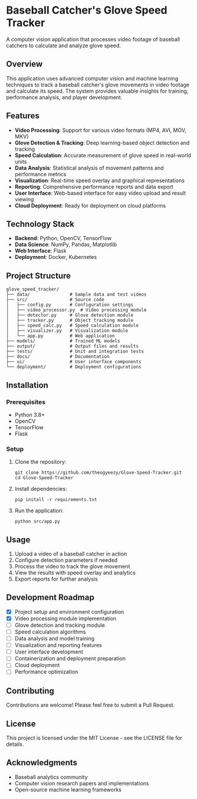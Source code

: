 # Baseball Catcher's Glove Speed Tracker

A computer vision application that processes video footage of baseball catchers to calculate and analyze glove speed.

## Overview

This application uses advanced computer vision and machine learning techniques to track a baseball catcher's glove movements in video footage and calculate its speed. The system provides valuable insights for training, performance analysis, and player development.

## Features

- **Video Processing**: Support for various video formats (MP4, AVI, MOV, MKV)
- **Glove Detection & Tracking**: Deep learning-based object detection and tracking
- **Speed Calculation**: Accurate measurement of glove speed in real-world units
- **Data Analysis**: Statistical analysis of movement patterns and performance metrics
- **Visualization**: Real-time speed overlay and graphical representations
- **Reporting**: Comprehensive performance reports and data export
- **User Interface**: Web-based interface for easy video upload and result viewing
- **Cloud Deployment**: Ready for deployment on cloud platforms

## Technology Stack

- **Backend**: Python, OpenCV, TensorFlow
- **Data Science**: NumPy, Pandas, Matplotlib
- **Web Interface**: Flask
- **Deployment**: Docker, Kubernetes

## Project Structure

```
glove_speed_tracker/
├── data/               # Sample data and test videos
├── src/                # Source code
│   ├── config.py       # Configuration settings
│   ├── video_processor.py  # Video processing module
│   ├── detector.py     # Glove detection module
│   ├── tracker.py      # Object tracking module
│   ├── speed_calc.py   # Speed calculation module
│   ├── visualizer.py   # Visualization module
│   └── app.py          # Web application
├── models/             # Trained ML models
├── output/             # Output files and results
├── tests/              # Unit and integration tests
├── docs/               # Documentation
├── ui/                 # User interface components
└── deployment/         # Deployment configurations
```

## Installation

### Prerequisites

- Python 3.8+
- OpenCV
- TensorFlow
- Flask

### Setup

1. Clone the repository:
   ```
   git clone https://github.com/theogyeezy/Glove-Speed-Tracker.git
   cd Glove-Speed-Tracker
   ```

2. Install dependencies:
   ```
   pip install -r requirements.txt
   ```

3. Run the application:
   ```
   python src/app.py
   ```

## Usage

1. Upload a video of a baseball catcher in action
2. Configure detection parameters if needed
3. Process the video to track the glove movement
4. View the results with speed overlay and analytics
5. Export reports for further analysis

## Development Roadmap

- [x] Project setup and environment configuration
- [x] Video processing module implementation
- [ ] Glove detection and tracking module
- [ ] Speed calculation algorithms
- [ ] Data analysis and model training
- [ ] Visualization and reporting features
- [ ] User interface development
- [ ] Containerization and deployment preparation
- [ ] Cloud deployment
- [ ] Performance optimization

## Contributing

Contributions are welcome! Please feel free to submit a Pull Request.

## License

This project is licensed under the MIT License - see the LICENSE file for details.

## Acknowledgments

- Baseball analytics community
- Computer vision research papers and implementations
- Open-source machine learning frameworks
